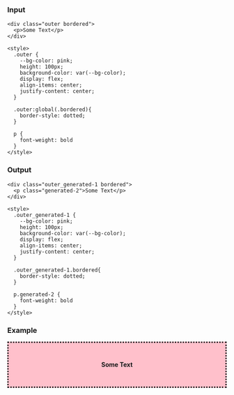 ### Input

```
<div class="outer bordered">
  <p>Some Text</p>
</div>

<style>
  .outer {
    --bg-color: pink;
    height: 100px;
    background-color: var(--bg-color);
    display: flex;
    align-items: center;
    justify-content: center;
  }

  .outer:global(.bordered){
    border-style: dotted;
  }

  p {
    font-weight: bold
  }
</style>
```

### Output

```
<div class="outer_generated-1 bordered">
  <p class="generated-2">Some Text</p>
</div>

<style>
  .outer_generated-1 {
    --bg-color: pink;
    height: 100px;
    background-color: var(--bg-color);
    display: flex;
    align-items: center;
    justify-content: center;
  }

  .outer_generated-1.bordered{
    border-style: dotted;
  }

  p.generated-2 {
    font-weight: bold
  }
</style>
```

### Example

<div class="outer_generated-1 bordered">
  <p class="generated-2">Some Text</p>
</div>

<style>
  .outer_generated-1 {
    --bg-color: pink;
    height: 100px;
    background-color: var(--bg-color);
    display: flex;
    align-items: center;
    justify-content: center;
  }

  .outer_generated-1.bordered{
    border-style: dotted;
  }

  p.generated-2 {
    font-weight: bold
  }
</style>
